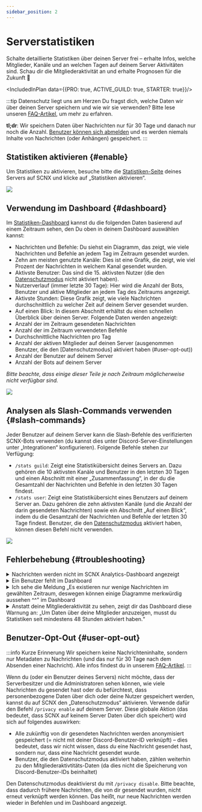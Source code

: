 ```yaml
---
sidebar_position: 2
---
```


# Serverstatistiken

Schalte detaillierte Statistiken über deinen Server frei – erhalte Infos, welche Mitglieder, Kanäle und an welchen Tagen auf deinem Server Aktivitäten sind.
Schau dir die Mitgliederaktivität an und erhalte Prognosen für die Zukunft 🔮

<IncludedInPlan data={{PRO: true, ACTIVE_GUILD: true, STARTER: true}}/>


:::tip Datenschutz liegt uns am Herzen
Du fragst dich, welche Daten wir über deinen Server speichern und wie wir sie verwenden? Bitte lese 
unseren [FAQ-Artikel](https://faq.scnx.app/datenerhebung-bei-statistiken/), um mehr zu erfahren.

**tl;dr**: Wir speichern Daten über Nachrichten nur für 30 Tage und danach nur noch die Anzahl.
[Benutzer können sich abmelden](#user-opt-out) und es werden niemals Inhalte von Nachrichten (oder Anhängen) gespeichert.
:::

## Statistiken aktivieren {#enable}

Um Statistiken zu aktivieren, besuche bitte die [Statistiken-Seite](https://scnx.app/de/glink?page=analytics) deines Servers auf SCNX und klicke auf
„Statistiken aktivieren“.

![](@site/docs/assets/scnx/guilds/analytics/setup.png)

## Verwendung im Dashboard {#dashboard}

Im [Statistiken-Dashboard](https://scnx.app/de/glink?page=analytics) kannst du die folgenden Daten basierend auf einem Zeitraum sehen, den Du oben in deinem Dashboard auswählen kannst:
* Nachrichten und Befehle: Du siehst ein Diagramm, das zeigt, wie viele Nachrichten und Befehle an jedem Tag im Zeitraum gesendet wurden.
* Zehn am meisten genutzte Kanäle: Dies ist eine Grafik, die zeigt, wie viel Prozent der Nachrichten in welchem Kanal gesendet wurden.
* Aktivste Benutzer: Das sind die 15. aktivsten Nutzer (die den [Datenschutzmodus](#user-opt-out) nicht aktiviert haben).
* Nutzerverlauf (immer letzte 30 Tage): Hier wird die Anzahl der Bots, Benutzer und aktive Mitglieder an jedem Tag des Zeitraums angezeigt.
* Aktivste Stunden: Diese Grafik zeigt, wie viele Nachrichten durchschnittlich zu welcher Zeit auf deinem Server gesendet wurden.
* Auf einen Blick: In diesem Abschnitt erhältst du einen schnellen Überblick über deinen Server. Folgende Daten werden angezeigt:
* Anzahl der im Zeitraum gesendeten Nachrichten
* Anzahl der im Zeitraum verwendeten Befehle
* Durchschnittliche Nachrichten pro Tag
* Anzahl der aktiven Mitglieder auf deinen Server (ausgenommen Benutzer, die den [Datenschutzmodus] aktiviert haben (#user-opt-out))
* Anzahl der Benutzer auf deinem Server
* Anzahl der Bots auf deinem Server

*Bitte beachte, dass einige dieser Teile je nach Zeitraum möglicherweise nicht verfügbar sind.*

![](@site/docs/assets/scnx/guilds/analytics/dashboard.png)


## Analysen als Slash-Commands verwenden {#slash-commands}

Jeder Benutzer auf deinem Server kann die Slash-Befehle des verifizierten SCNX-Bots verwenden (du kannst dies unter
Discord-Server-Einstellungen unter „Integrationen“ konfigurieren). Folgende Befehle stehen zur Verfügung:

* `/stats guild`: Zeigt eine Statistikübersicht deines Servers an. Dazu gehören die 10 aktivsten Kanäle und Benutzer in den
letzten 30 Tagen und einen Abschnitt mit einer „Zusammenfassung“, in der du die Gesamtzahl der Nachrichten und Befehle in den letzten 30 Tagen findest.
* `/stats user`: Zeigt eine Statistikübersicht eines Benutzers auf deinem Server an. Dazu gehören die zehn aktivsten Kanäle (und die Anzahl der darin gesendeten Nachrichten) sowie ein Abschnitt „Auf einen Blick“, indem du die Gesamtzahl der Nachrichten und Befehle der letzten 30 Tage findest.
Benutzer, die den [Datenschutzmodus](#user-opt-out) aktiviert haben, können diesen Befehl nicht verwenden.

![](@site/docs/assets/scnx/guilds/analytics/commands.png)


## Fehlerbehebung {#troubleshooting}

<details>
    <summary>Nachrichten werden nicht im SCNX Analytics-Dashboard angezeigt</summary>
    <ul>
                 <li>Bitte stelle sicher, dass der (verifizierte) SCNX-Bot berechtigt ist, den Kanal zu sehen, in den die Nachricht gesendet wurden.
        </li>
        <li>Bitte beachte, dass das Dashboard ein Ergebnis einige Minuten lang zwischenspeichert. Bitte überprüfe den Zeitpunkt, an dem
                          das Ergebnis im Dashboard generiert wurde (dies wird oben auf der Seite angezeigt und sollte wie folgt aussehen: „Diese Zusammenfassung wurde frisch für dich
            um 11:30:28 Uhr generiert").
        </li>
          <li>Versuche, das Statistiken-Dashboard in ein paar Minuten zu aktualisieren.</li>
        <li>Benutzer, die den <a href="#user-opt-out">Datenschutzmodus</a> aktiviert haben, werden nicht im Dashboard angezeigt.
        </li>
    </ul>
</details>
<details>
    <summary>Ein Benutzer fehlt im Dashboard</summary>
    <ul>
                <li>Stelle sicher, dass der Benutzer eine Nachricht in einen Kanal gesendet hat, auf den der (verifizierte) SCNX-Bot Zugriff hat.</li>
                <li>Versuche, das Statistiken-Dashboard in ein paar Minuten zu aktualisieren.</li>
        <li>Benutzer, die den <a href="#user-opt-out">Datenschutzmodus</a> aktiviert haben, werden nicht im Dashboard angezeigt.
        </li>
    </ul>
</details>
<details>
         <summary>Ich sehe die Meldung „Es existieren nur wenige Nachrichten im gewählten Zeitraum, deswegen können einige Diagramme merkwürdig aussehen ^^"  im Dashboard
    </summary>
    <ul>
        <li>Stelle sicher, dass Statistiken länger als 48 Stunden aktiviert sind.</li>
        <li>Aktualisiere dein Dashboard.</li>
         <li>Stelle sicher, dass Du einen ausreichenden Zeitraum ausgewählt hast (z. B. „Letzte 30 Tage“ statt „Letzte 24 Stunden“).</li>
        <li>Stelle sicher, dass im ausgewählten Zeitraum mehr als 100 Nachrichten gesendet wurden.</li>
        <li>Bitte stelle sicher, dass der (verifizierte) SCNX-Bot auf den Kanal zugreifen kann und den Nachrichtenverlauf sehen kann, über den die Nachrichten gesendet wurden.
        </li>
    </ul>
</details>
<details>
    <summary>Anstatt deine Mitgliederaktivität zu sehen, zeigt dir das Dashboard diese Warnung an: „Um Daten über deine Mitglieder anzuzeigen,
         musst du Statistiken seit mindestens 48 Stunden aktiviert haben.“
    </summary>
    <ul>
        <li>Stelle sicher, dass Statistiken länger als 48 Stunden aktiviert sind.</li>
        <li>Aktualisiere das Dashboard.</li>
        <li>Stelle sicher, dass SCNX mindestens einen Kanal auf deinem Server sehen kann.</li>
    </ul>
</details>

## Benutzer-Opt-Out {#user-opt-out}

:::info Kurze Erinnerung
Wir speichern keine Nachrichteninhalte, sondern nur Metadaten zu Nachrichten (und das nur für 30 Tage nach dem Absenden einer Nachricht).
Alle infos findest du in unserem [FAQ-Artikel](https://faq.scnx.app/de/data-collection-with-analytics/).
:::

Wenn du (oder ein Benutzer deines Servers) nicht möchte, dass der Serverbesitzer und die Administratoren sehen können, wie viele Nachrichten du
gesendet hast oder du befürchtest, dass personenbezogene Daten über dich oder deine Nutzer gespeichert werden, kannst du auf SCNX den „Datenschutzmodus“ aktivieren.
Verwende dafür den Befehl `/privacy enable` auf deinem Server. Diese globale Aktion (das bedeutet, dass SCNX auf keinem Server Daten über dich speichert)
wird sich auf folgendes auswirken:


* Alle zukünftig von dir gesendeten Nachrichten werden anonymisiert gespeichert (= nicht mit deiner Discord-Benutzer-ID verknüpft) – dies
bedeutet, dass wir nicht wissen, dass *du* eine Nachricht gesendet hast, sondern nur, dass eine Nachricht gesendet wurde.
* Benutzer, die den Datenschutzmodus aktiviert haben, zählen weiterhin zu den Mitgliederaktivtitäts-Daten (da dies nicht die Speicherung von Discord-Benutzer-IDs beinhaltet)


Den Datenschutzmodus deaktivierst du mit `/privacy disable`. Bitte beachte, dass dadurch frühere Nachrichten, die von dir gesendet wurden, nicht erneut verknüpft werden können. Das heißt, nur neue Nachrichten werden wieder in Befehlen und im Dashboard angezeigt.
